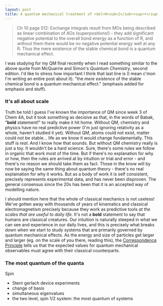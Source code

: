 ```yaml
---
layout: post
title: A quantum mechanical treatment of <del>H<sub>2</sub><sup>+</sup></del> everything
---
```

> Ch 10 page 512: Exchange integrals result from MOs being described as linear combination of AOs (superpositions!) - they add significant negative potential to the overall bond energy as a function of R, and without them there would be no negative potential energy well at any R. Thus the mere existence of the stable chemical bond is a quantum mechanical effect. 

I was studying for my QM final recently when I read something similar to the above quote from McQuarrie and Simon's *Quantum Chemistry*, second edition. I'd like to stress how important I think that last line is (I mean c'mon I'm writing an entire post about it). "the *mere existence* of the stable chemical bond is a quantum mechanical effect." (emphasis added for emphasis and stuff). 

### It's all about scale

Truth be told I guess I've known the importance of QM since week 3 of Chem 4A, but it took something as decisive as that, in the words of Babak, "**bold** statement!" to really make it hit home. Without QM, chemistry and physics have no real predictive power (I'm just ignoring relativity as a whole, haven't studied it yet). Without QM, atoms could not exist, matter could not be stable... life as we know it would change fundamentally. This stuff is *real*. And I know how that sounds. But without QM chemistry really is just a toy. It wouldn't be a hard science. Sure, there's some rules we follow in organic that work most of the time. But if there's no explanation for why or how, then the rules are arrived at by intuition or trial and error - and there's no reason we should take them as fact. Those in the know will by now be saying the same thing about quantum theory - there's no real explaination for why it works. But as a body of work it is self consistent, precisely represents experimental data, and has never been disproven. The general consensus since the 20s has been that it is an accepted way of modelling nature. 

I should mention here that the whole of classical mechanics is not useless! We've gotten away with thousands of years of kinematics and classical electromagnetism precisely because they work as predictive tools *at the scales that are useful to daily life.* It's not a **bold** statement to say that humans are classical creatures. Our intuition is naturally steeped in what we can see and experience in our daily lives, and this is precisely what breaks down when we start to study systems that are primarily governed by quantum mechanical effects. As the energy and size of particles get larger and larger (eg. on the scale of you there, reading this), the [Correspondence Principle](https://en.wikipedia.org/wiki/Correspondence_principle) tells us that the expected values for quantum mechanical observables must agree with their classical counterparts. 

### The most quantum of the quanta

Spin



* Stern gerlach device experiments
* change of basis
* simultaneous eigenvalues
* the two level, spin 1/2 system: the most quantum of systems


